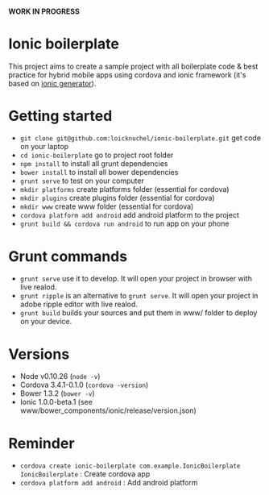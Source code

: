 #### WORK IN PROGRESS

# Ionic boilerplate

This project aims to create a sample project with all boilerplate code & best practice for hybrid mobile apps using cordova and ionic framework (it's based on [ionic generator](https://github.com/diegonetto/generator-ionic)).

# Getting started

- `git clone git@github.com:loicknuchel/ionic-boilerplate.git` get code on your laptop
- `cd ionic-boilerplate` go to project root folder
- `npm install` to install all grunt dependencies
- `bower install` to install all bower dependencies
- `grunt serve` to test on your computer
- `mkdir platforms` create platforms folder (essential for cordova)
- `mkdir plugins` create plugins folder (essential for cordova)
- `mkdir www` create www folder (essential for cordova)
- `cordova platform add android` add android platform to the project
- `grunt build && cordova run android` to run app on your phone

# Grunt commands

- `grunt serve` use it to develop. It will open your project in browser with live realod.
- `grunt ripple` is an alternative to `grunt serve`. It will open your project in adobe ripple editor with live realod.
- `grunt build` builds your sources and put them in www/ folder to deploy on your device.

# Versions

- Node v0.10.26 (`node -v`)
- Cordova 3.4.1-0.1.0 (`cordova -version`)
- Bower 1.3.2 (`bower -v`)
- Ionic 1.0.0-beta.1 (see www/bower_components/ionic/release/version.json)

# Reminder

- `cordova create ionic-boilerplate com.example.IonicBoilerplate IonicBoilerplate` : Create cordova app
- `cordova platform add android` : Add android platform
